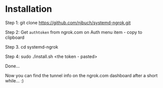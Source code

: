 # Installation

Step 1: git clone  https://github.com/njbuch/systemd-ngrok.git

Step 2: Get `authtoken` from ngrok.com on Auth menu item - copy to clipboard

Step 3. cd systemd-ngrok

Step 4: sudo ./install.sh <the token - pasted>

Done...

Now you can find the tunnel info on the ngrok.com dashboard after a short while... :)
